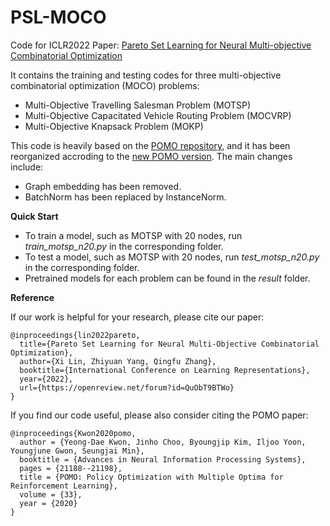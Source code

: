 # PSL-MOCO
Code for ICLR2022 Paper: [Pareto Set Learning for Neural Multi-objective Combinatorial Optimization](https://openreview.net/forum?id=QuObT9BTWo)

It contains the training and testing codes for three multi-objective combinatorial optimization (MOCO) problems:

- Multi-Objective Travelling Salesman Problem (MOTSP)
- Multi-Objective Capacitated Vehicle Routing Problem (MOCVRP)
- Multi-Objective Knapsack Problem (MOKP)

This code is heavily based on the [POMO repository](https://github.com/yd-kwon/POMO), and it has been reorganized accroding to the [new POMO version](https://github.com/yd-kwon/POMO/tree/master/NEW_py_ver). The main changes include:

- Graph embedding has been removed. 
- BatchNorm has been replaced by InstanceNorm.

**Quick Start**

- To train a model, such as MOTSP with 20 nodes, run *train_motsp_n20.py* in the corresponding folder.
- To test a model, such as MOTSP with 20 nodes, run *test_motsp_n20.py* in the corresponding folder.
- Pretrained models for each problem can be found in the *result* folder.

**Reference**

If our work is helpful for your research, please cite our paper:
```
@inproceedings{lin2022pareto,
  title={Pareto Set Learning for Neural Multi-Objective Combinatorial Optimization},
  author={Xi Lin, Zhiyuan Yang, Qingfu Zhang},
  booktitle={International Conference on Learning Representations},
  year={2022},
  url={https://openreview.net/forum?id=QuObT9BTWo}
}
```

If you find our code useful, please also consider citing the POMO paper:
```
@inproceedings{Kwon2020pomo,
  author = {Yeong-Dae Kwon, Jinho Choo, Byoungjip Kim, Iljoo Yoon, Youngjune Gwon, Seungjai Min},
  booktitle = {Advances in Neural Information Processing Systems},
  pages = {21188--21198},
  title = {POMO: Policy Optimization with Multiple Optima for Reinforcement Learning},
  volume = {33},
  year = {2020}
}
```
